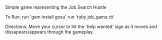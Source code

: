 Simple game representing the Job Search Hustle

To Run: 
run 'gem install gosu' 
run 'ruby job_game.rb'

Directions:
Move your cursor to hit the 'help wanted' sign as it moves and dissapears/appears through the gameplay.